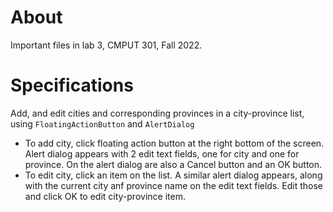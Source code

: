 # About

Important files in lab 3, CMPUT 301, Fall 2022.

# Specifications

Add, and edit cities and corresponding provinces in a city-province list, using `FloatingActionButton` and `AlertDialog`
- To add city, click floating action button at the right bottom of the screen. Alert dialog appears with 2 edit text fields, one for city and one for province. On the alert dialog are also a Cancel button and an OK button.
- To edit city, click an item on the list. A similar alert dialog appears, along with the current city anf province name on the edit text fields. Edit those and click OK to edit city-province item.